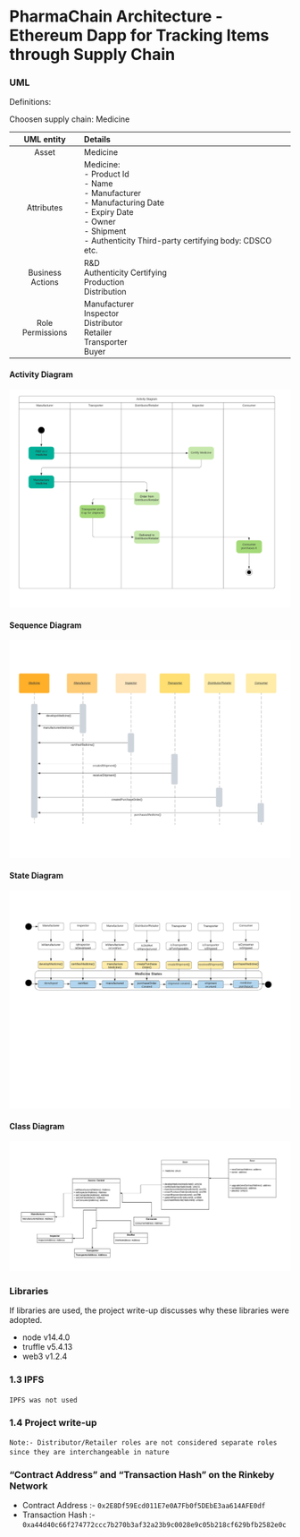 
# PharmaChain Architecture - Ethereum Dapp for Tracking Items through Supply Chain

### UML

Definitions:

Choosen supply chain: Medicine

| UML entity  | Details |
|:-------:|:--------|
| Asset | Medicine |
| Attributes | Medicine:<br>- Product Id<br>- Name<br>- Manufacturer<br>- Manufacturing Date<br>- Expiry Date<br>- Owner<br>- Shipment<br>- Authenticity Third-party certifying body: CDSCO etc.<br> |
| Business Actions | R&D<br>Authenticity Certifying<br>Production<br>Distribution<br> |
| Role Permissions | Manufacturer<br>Inspector<br>Distributor<br>Retailer<br>Transporter<br>Buyer |

#### Activity Diagram

![Activity_Diagram](docs/Activity_Diagram.png)

#### Sequence Diagram

![Sequence_Diagram](docs/Sequence_Diagram.png)

#### State Diagram

![State_Diagram](docs/State_Diagram.png)

#### Class Diagram

![Class_Diagram](docs/Class_Diagram.png)

### Libraries

If libraries are used, the project write-up discusses why these libraries were adopted.

 - node v14.4.0
 - truffle v5.4.13
 - web3 v1.2.4

### 1.3 IPFS

`IPFS was not used`

### 1.4 Project write-up

`Note:- Distributor/Retailer roles are not considered separate roles since they are interchangeable in nature`

### “Contract Address” and “Transaction Hash” on the Rinkeby Network

- Contract Address :- `0x2E8Df59Ecd011E7e0A7Fb0f5DEbE3aa614AFE0df`
- Transaction Hash :- `0xa44d40c66f274772ccc7b270b3af32a23b9c0028e9c05b218cf629bfb2582e0c`

